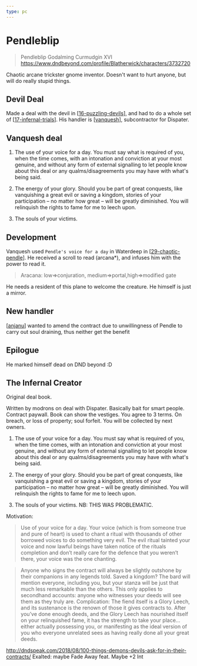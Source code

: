```yaml
---
type: pc
---
```


# Pendleblip
> Pendleblip Godalming Curmudgin XVI
https://www.dndbeyond.com/profile/Blatherwick/characters/3732720

Chaotic arcane trickster gnome inventor.
Doesn't want to hurt anyone, but will do really stupid things.

## Devil Deal
Made a deal with the devil in [[16-puzzling-devils]], and had to do a whole set of [[17-infernal-trials]]. His handler is [[vanquesh]], subcontractor for Dispater.

## Vanquesh deal
1. The use of your voice for a day. You must say what is required of you, when the time comes, with an intonation and conviction at your most genuine, and without any form of external signalling to let people know about this deal or any qualms/disagreements you may have with what's being said.

2. The energy of your glory. Should you be part of great conquests, like vanquishing a great evil or saving a kingdom, stories of your participation – no matter how great – will be greatly diminished. You will relinquish the rights to fame for me to leech upon.

3. The souls of your victims.

## Development
Vanquesh used `Pendle's voice for a day` in Waterdeep in [[29-chaotic-pendle]].
He received a scroll to read (arcana*), and infuses him with the power to read it.

> Aracana: low=>conjuration, medium=>portal,high=>modified gate

He needs a resident of this plane to welcome the creature. He himself is just a mirror.

## New handler
[[anjanu]] wanted to amend the contract due to unwillingness of Pendle to carry out soul draining, thus neither get the benefit

## Epilogue
He marked himself dead on DND beyond :D

## The Infernal Creator
Original deal book.

Written by modrons on deal with Dispater. Basically bait for smart people.
Contract paywall. Book can show the vestiges. You agree to 3 terms.
On breach, or loss of property; soul forfeit. You will be collected by next owners.

1. The use of your voice for a day. You must say what is required of you, when the time comes, with an intonation and conviction at your most genuine, and without any form of external signalling to let people know about this deal or any qualms/disagreements you may have with what's being said.

2. The energy of your glory. Should you be part of great conquests, like vanquishing a great evil or saving a kingdom, stories of your participation – no matter how great – will be greatly diminished. You will relinquish the rights to fame for me to leech upon.

3. The souls of your victims. NB: THIS WAS PROBLEMATIC.

Motivation:
> Use of your voice for a day. Your voice (which is from someone true and pure of heart) is used to chant a ritual with thousands of other borrowed voices to do something very evil. The evil ritual tainted your voice and now lawful beings have taken notice of the rituals completion and don’t really care for the defence that you weren’t there, your voice was the one chanting.

> Anyone who signs the contract will always be slightly outshone by their companions in any legends told. Saved a kingdom? The bard will mention everyone, including you, but your stanza will be just that much less remarkable than the others. This only applies to secondhand accounts: anyone who witnesses your deeds will see them as they truly are. Complication: The fiend itself is a Glory Leech, and its sustenance is the renown of those it gives contracts to. After you’ve done enough deeds, and the Glory Leech has nourished itself on your relinquished fame, it has the strength to take your place…either actually possessing you, or manifesting as the ideal version of you who everyone unrelated sees as having really done all your great deeds.

http://dndspeak.com/2018/08/100-things-demons-devils-ask-for-in-their-contracts/
Exalted: maybe Fade Away feat. Maybe +2 Int

[//begin]: # "Autogenerated link references for markdown compatibility"
[16-puzzling-devils]: ../recaps/16-puzzling-devils "16-puzzling-devils"
[17-infernal-trials]: ../recaps/17-infernal-trials "17-infernal-trials"
[vanquesh]: ../npcs/vanquesh "Venquesh"
[29-chaotic-pendle]: ../recaps/29-chaotic-pendle "29-chaotic-pendle"
[anjanu]: ../npcs/anjanu "Anjanu"
[//end]: # "Autogenerated link references"

